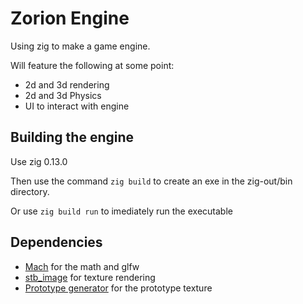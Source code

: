 # Zorion Engine

Using zig to make a game engine. 

Will feature the following at some point:
- 2d and 3d rendering
- 2d and 3d Physics
- UI to interact with engine


## Building the engine
Use zig 0.13.0

Then use the command `zig build` to create an exe in the zig-out/bin directory.

Or use `zig build run` to imediately run the executable

## Dependencies

- [Mach](https://machengine.org/) for the math and glfw
- [stb_image](https://github.com/nothings/stb/blob/master/stb_image.h) for texture rendering
- [Prototype generator](https://verythieflike.itch.io/prototype-texture-generator) for the prototype texture